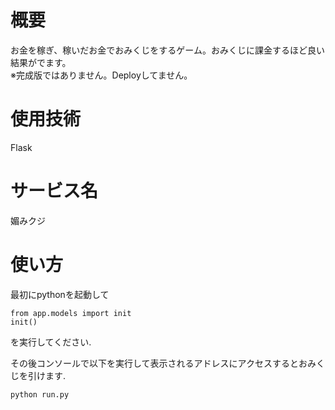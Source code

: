 # 概要 
お金を稼ぎ、稼いだお金でおみくじをするゲーム。おみくじに課金するほど良い結果がでます。<br>
※完成版ではありません。Deployしてません。

# 使用技術
Flask

# サービス名
媚みクジ

# 使い方
最初にpythonを起動して
 ```
 from app.models import init
 init()
 ```
 を実行してください.

 その後コンソールで以下を実行して表示されるアドレスにアクセスするとおみくじを引けます.
 ```
 python run.py
 ```
